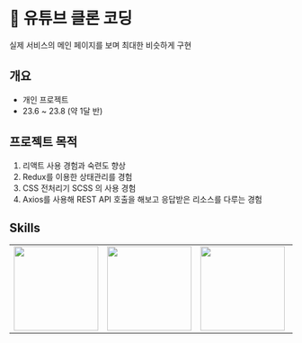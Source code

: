 # 💾 유튜브 클론 코딩
실제 서비스의 메인 페이지를 보며 최대한 비슷하게 구현

## 개요
- 개인 프로젝트
- 23.6 ~ 23.8 (약 1달 반) 

## 프로젝트 목적
1. 리액트 사용 경험과 숙련도 향상
2. Redux를 이용한 상태관리를 경험
3. CSS 전처리기 SCSS 의 사용 경험
4. Axios를 사용해 REST API 호출을 해보고 응답받은 리소스를 다루는 경험

## Skills
<table>
  <tr>
    <td>
      <img src="https://github.com/Yeol17/youtube-clone/assets/97844334/a43aad20-9866-4177-a844-7db023085e8c" width="150px"
    </td>
      <td>
        <img src="https://github.com/Yeol17/youtube-clone/assets/97844334/ab09aa1e-9e3e-4afd-8007-84e4d2fb8d78" width="150px">
      </td>
    <td>
      <img src="https://github.com/Yeol17/youtube-clone/assets/97844334/b17689d6-59da-4a08-b335-3f7963f67950" width="150px">
    </td>
    <td>
      <img src="https://github.com/Yeol17/youtube-clone/assets/97844334/94796f77-1a4d-4b53-a3d4-8629f81d0120" width="150px">
    </td>
  </tr>
</table>

  
